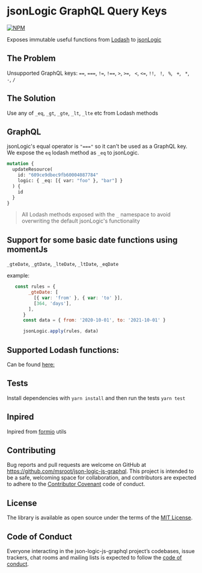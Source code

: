 # jsonLogic GraphQL Query Keys


[![NPM](https://nodei.co/npm/json-logic-js-graphql.png?downloads=true)](https://nodei.co/npm/json-logic-js-graphql/)


Exposes immutable useful functions from [Lodash](https://github.com/lodash/lodash) to [jsonLogic](https://github.com/jwadhams/json-logic-js)

## The Problem 
Unsupported GraphQL keys: `==`, `===`, `!=`, `!==`, `>`, `>=`, ` <`, `<=`, `!!`, ` !`, ` %`, ` +`, ` *`, ` -`, `/`

## The Solution
Use any of `_eq`, `_gt`, `_gte`, `_lt`, `_lte` etc from Lodash methods
 
## GraphQL 

jsonLogic's equal operator is `"==="` so it can't be used as a GraphQL key. 
We expose the `eq` lodash method as `_eq` to jsonLogic.

```graphql
mutation {
  updateResource(
    id: "609ce9dbec9fb60004087784"
    logic: { _eq: [{ var: "foo" }, "bar"] }
  ) {
    id
  }
}

```

>  All Lodash methods exposed with the `_` namespace to avoid overwriting the default jsonLogic's functionality 

## Support for some basic date functions using momentJs 

`_gteDate`, `_gtDate`, `_lteDate`, `_ltDate`, `_eqDate`

example: 

```javascript
   const rules = {
        _gteDate: [
          [{ var: 'from' }, { var: 'to' }],
          [364, 'days'],
        ],
      }
      const data = { from: '2020-10-01', to: '2021-10-01' }

      jsonLogic.apply(rules, data)
```

## Supported Lodash functions:

Can be found  [here:](https://github.com/msroot/json-logic-js-graphql/blob/main/src/operators.js#L5)

## Tests
Install dependencies with `yarn install` and then run the tests `yarn test`

## Inpired
Inpired from  [formio](https://github.com/formio/formio.js) utils

## Contributing

Bug reports and pull requests are welcome on GitHub at https://github.com/msroot/json-logic-js-graphql. This project is intended to be a safe, welcoming space for collaboration, and contributors are expected to adhere to the [Contributor Covenant](http://contributor-covenant.org) code of conduct.

## License

The library is available as open source under the terms of the [MIT License](https://opensource.org/licenses/MIT).

## Code of Conduct

Everyone interacting in the json-logic-js-graphql project’s codebases, issue trackers, chat rooms and mailing lists is expected to follow the [code of conduct](https://github.com/msroot/json-logic-js-graphql/blob/master/CODE_OF_CONDUCT.md).
